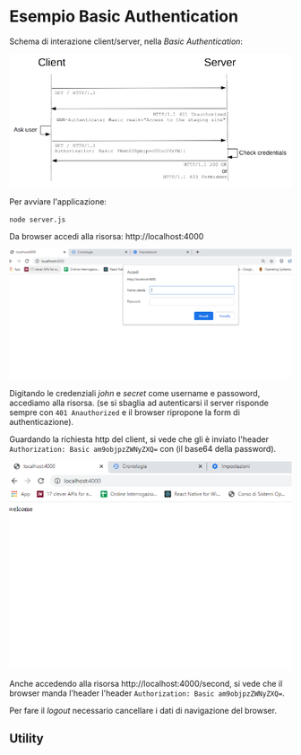 # Esempio Basic Authentication

Schema di interazione client/server, nella *Basic Authentication*: 

![](./HTTPAuth.png)

Per avviare l'applicazione:

`node server.js`

Da browser accedi alla risorsa: http://localhost:4000

![](./Basic1.PNG)

Digitando le credenziali *john* e *secret* come username e passoword, accediamo alla risorsa. (se si sbaglia ad autenticarsi il server risponde sempre con `401 Anauthorized` e il browser ripropone la form di authenticazione).


Guardando la richiesta http del client, si vede che gli è inviato l'header `Authorization: Basic am9objpzZWNyZXQ=` con (il base64 della password).

![](./Basic2.PNG)

Anche accedendo alla risorsa http://localhost:4000/second, si vede che il browser manda l'header l'header `Authorization: Basic am9objpzZWNyZXQ=`.


Per fare il *logout* necessario cancellare i dati di navigazione del browser.

## Utility


